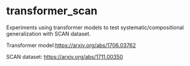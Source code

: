 # transformer_scan

Experiments using transformer models to test systematic/compositional generalization with SCAN dataset.

Transformer model:https://arxiv.org/abs/1706.03762

SCAN dataset: https://arxiv.org/abs/1711.00350
